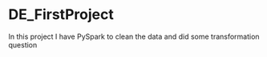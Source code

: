 # DE_FirstProject
In this project I have PySpark to clean the data and did some transformation question
